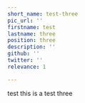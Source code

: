```yaml
---
short_name: test-three
pic_url: ''
firstname: test
lastname: three
position: three
description: ''
github: ''
twitter: ''
relevance: 1

---
```

test this is a test three